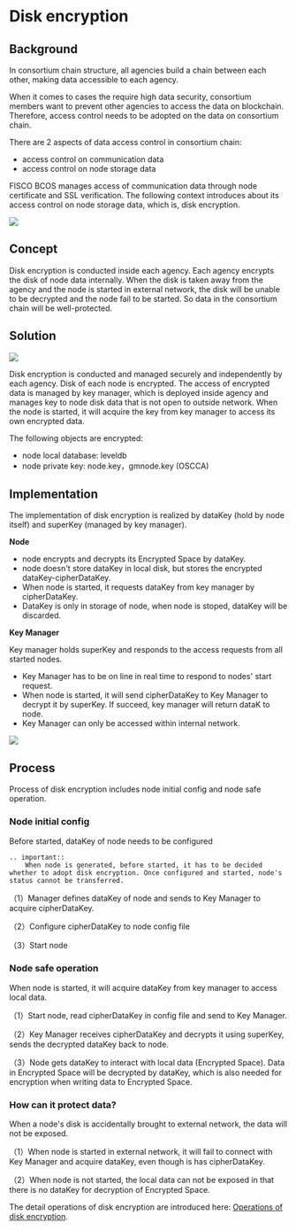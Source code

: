 # Disk encryption

## Background

In consortium chain structure, all agencies build a chain between each other, making data accessible to each agency.

When it comes to cases the require high data security, consortium members want to prevent other agencies to access the data on blockchain. Therefore, access control needs to be adopted on the data on consortium chain.

There are 2 aspects of data access control in consortium chain:

* access control on communication data
* access control on node storage data

FISCO BCOS manages access of communication data through node certificate and SSL verification. The following context introduces about its access control on node storage data, which is, disk encryption.



![](../../../images/features/data_secure_background.png)



## Concept

Disk encryption is conducted inside each agency. Each agency encrypts the disk of node data internally. When the disk is taken away from the agency and the node is started in external network, the disk will be unable to be decrypted and the node fail to be started. So data in the consortium chain will be well-protected.

## Solution



![](../../../images/features/diskencryption_framework.png)



Disk encryption is conducted and managed securely and independently by each agency. Disk of each node is encrypted. The access of encrypted data is managed by key manager, which is deployed inside agency and manages key to node disk data that is not open to outside network. When the node is started, it will acquire the key from key manager to access its own encrypted data.

The following objects are encrypted:

* node local database: leveldb
* node private key: node.key，gmnode.key (OSCCA)

## Implementation

The implementation of disk encryption is realized by dataKey (hold by node itself) and superKey (managed by key manager).

**Node**

* node encrypts and decrypts its Encrypted Space by dataKey.
* node doesn't store dataKey in local disk, but stores the encrypted dataKey-cipherDataKey.
* When node is started, it requests dataKey from key manager by cipherDataKey.
* DataKey is only in storage of node, when node is stoped, dataKey will be discarded.

**Key Manager**

Key manager holds superKey and responds to the access requests from all started nodes.

- Key Manager has to be on line in real time to respond to nodes' start request.
- When node is started, it will send cipherDataKey to Key Manager to decrypt it by superKey. If succeed, key manager will return dataK to node.
- Key Manager can only be accessed within internal network.





![](../../../images/features/diskencryption.png)

## Process

Process of disk encryption includes node initial config and node safe operation.

### Node initial config
Before started, dataKey of node needs to be configured

```eval_rst
.. important::
    When node is generated, before started, it has to be decided whether to adopt disk encryption. Once configured and started, node's status cannot be transferred.
```

（1）Manager defines dataKey of node and sends to Key Manager to acquire cipherDataKey.

（2）Configure cipherDataKey to node config file

（3）Start node

### Node safe operation

When node is started, it will acquire dataKey from key manager to access local data.

（1）Start node, read cipherDataKey in config file and send to Key Manager.

（2）Key Manager receives cipherDataKey and decrypts it using superKey, sends the decrypted dataKey back to node.

（3）Node gets dataKey to interact with local data (Encrypted Space). Data in Encrypted Space will be decrypted by dataKey, which is also needed for encryption when writing data to Encrypted Space.

### How can it protect data?

When a node's disk is accidentally brought to external network, the data will not be exposed.

（1）When node is started in external network, it will fail to connect with Key Manager and acquire dataKey, even though is has cipherDataKey.

（2）When node is not started, the local data can not be exposed in that there is no dataKey for decryption of Encrypted Space.



The detail operations of disk encryption are introduced here: [Operations of disk encryption](../../manual/storage_security.md).
